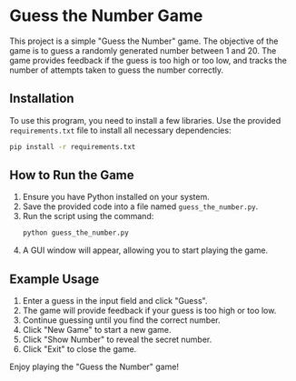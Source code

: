 # Guess the Number Game

This project is a simple "Guess the Number" game. The objective of the game is to guess a randomly generated number between 1 and 20. The game provides feedback if the guess is too high or too low, and tracks the number of attempts taken to guess the number correctly.

## Installation

To use this program, you need to install a few libraries. Use the provided `requirements.txt` file to install all necessary dependencies:

```bash
pip install -r requirements.txt
```

## How to Run the Game

1. Ensure you have Python installed on your system.
2. Save the provided code into a file named `guess_the_number.py`.
3. Run the script using the command: 
   ```sh
   python guess_the_number.py
   ```
4. A GUI window will appear, allowing you to start playing the game.

## Example Usage

1. Enter a guess in the input field and click "Guess".
2. The game will provide feedback if your guess is too high or too low.
3. Continue guessing until you find the correct number.
4. Click "New Game" to start a new game.
5. Click "Show Number" to reveal the secret number.
6. Click "Exit" to close the game.

Enjoy playing the "Guess the Number" game!













